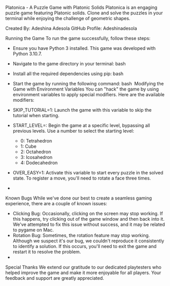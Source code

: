 Platonica - A Puzzle Game with Platonic Solids
Platonica is an engaging puzzle game featuring Platonic solids. Clone and solve the puzzles in your terminal while enjoying the challenge of geometric shapes.

Created By: Adeshina Adesola
GitHub Profile: Adeshinadesola

Running the Game
To run the game successfully, follow these steps:
* Ensure you have Python 3 installed. This game was developed with Python 3.10.7.
* Navigate to the game directory in your terminal: bash
* Install all the required dependencies using pip: bash
* Start the game by running the following command: bash  
Modifying the Game with Environment Variables
You can "hack" the game by using environment variables to apply special modifiers. Here are the available modifiers:

* SKIP_TUTORIAL=1: Launch the game with this variable to skip the tutorial when starting.
* START_LEVEL=<number>: Begin the game at a specific level, bypassing all previous levels. Use a number to select the starting level:
    * 0: Tetrahedron
    * 1: Cube
    * 2: Octahedron
    * 3: Icosahedron
    * 4: Dodecahedron
* OVER_EASY=1: Activate this variable to start every puzzle in the solved state. To register a move, you'll need to rotate a face three times.
* 
Known Bugs
While we've done our best to create a seamless gaming experience, there are a couple of known issues:
* Clicking Bug: Occasionally, clicking on the screen may stop working. If this happens, try clicking out of the game window and then back into it. We've attempted to fix this issue without success, and it may be related to pygame on Mac.
* Rotation Bug: Sometimes, the rotation feature may stop working. Although we suspect it's our bug, we couldn't reproduce it consistently to identify a solution. If this occurs, you'll need to exit the game and restart it to resolve the problem.
* 
Special Thanks
We extend our gratitude to our dedicated playtesters who helped improve the game and make it more enjoyable for all players. Your feedback and support are greatly appreciated.

